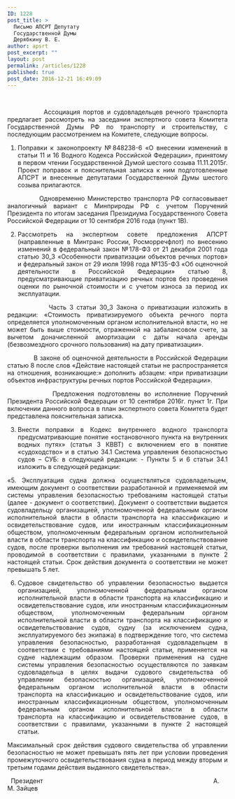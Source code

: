 ```yaml
---
ID: 1228
post_title: >
  Письмо АПСРТ Депутату
  Государственной Думы
  Дерябкину В. Е.
author: apsrt
post_excerpt: ""
layout: post
permalink: /articles/1228
published: true
post_date: 2016-12-21 16:49:09
---
```

&nbsp;
&nbsp;
<p style="text-align: justify;">            Ассоциация портов и судовладельцев речного транспорта предлагает рассмотреть на заседании экспертного совета Комитета Государственной Думы РФ по транспорту и строительству, с последующим рассмотрением на Комитете, следующие вопросы.</p>
<ol style="text-align: justify;">
 	<li>Поправки к законопроекту №848238-6 «О внесении изменений в статьи 11 и 16 Водного Кодекса Российской Федерации», принятому в первом чтении Государственной Думой шестого созыва 11.11.2015г. Проект поправок и пояснительная записка к ним подготовленные АПСРТ и внесенные депутатами Государственной Думы шестого созыва прилагаются.</li>
</ol>
<p style="text-align: justify;">            Одновременно Министерство транспорта РФ согласовывает аналогичный вариант с Минприроды РФ с учетом Поручений Президента по итогам заседания Президиума Государственного Совета Российской Федерации от 10 сентября 2016 года (пункт 1В).</p>
<ol style="text-align: justify;" start="2">
 	<li>Рассмотреть на экспертном совете предложения АПСРТ (направленные в Минтранс России, Росморречфлот) по внесению изменений в федеральный закон №178-ФЗ от 21 декабря 2001 года статью 30_3 «Особенности приватизации объектов речных портов» и федеральный закон от 29 июля 1998 года №135-ФЗ «Об оценочной деятельности в Российской Федерации» статью 8, предусматривающие приватизацию речных портов без проведения оценки по рыночной стоимости и с учетом износа за период их эксплуатации.</li>
</ol>
<p style="text-align: justify;">             Часть 3 статьи 30_3 Закона о приватизации изложить в редакции: «Стоимость приватизируемого объекта речного порта определяется уполномоченным органом исполнительной власти, но не может быть выше стоимости, отраженной на забалансовом счете, за вычетом доначисленной амортизации с даты начала аренды (безвозмездного срочного пользования) на дату приватизации».</p>
<p style="text-align: justify;">            В законе об оценочной деятельности в Российской Федерации статью 8 после слов «Действие настоящей статьи не распространяется на отношения, возникающие:» дополнить абзацем: «при приватизации объектов инфраструктуры речных портов Российской Федерации».</p>
<p style="text-align: justify;">            Предложения подготовлены во исполнение Поручений Президента Российской Федерации от 10 сентября 2016г. пункт 1г. При включении данного вопроса в план экспертного совета Комитета будет представлена пояснительная записка.</p>
<ol style="text-align: justify;" start="3">
 	<li>Внести поправки в Кодекс внутреннего водного транспорта предусматривающие понятие «остановочного пункта на внутренних водных путях» (статья 3 КВВТ) с включением его в понятие «судоходство» и в статью 34.1 Система управления безопасностью судов – СУБ: в следующей редакции: - Пункты 5 и 6 статьи 34.1 изложить в следующей редакции:</li>
</ol>
<p style="text-align: justify;">«5. Эксплуатация судна должна осуществляться судовладельцем, имеющим документ о соответствии разработанной и применяемой им системы управления безопасностью требованиям настоящей статьи (далее - документ о соответствии). Документ о соответствии выдается судовладельцу организацией, уполномоченной федеральным органом исполнительной власти в области транспорта на классификацию и освидетельствование судов, или иностранным классификационным обществом, уполномоченным федеральным органом исполнительной власти в области транспорта на классификацию и освидетельствование судов, после проверки выполнения им требований настоящей статьи, проводимой в соответствии с правилами, указанными в пункте 2 настоящей статьи. Срок действия документа о соответствии не может превышать 5 лет.</p>
<ol style="text-align: justify;" start="6">
 	<li>Судовое свидетельство об управлении безопасностью выдается организацией, уполномоченной федеральным органом исполнительной власти в области транспорта на классификацию и освидетельствование судов, или иностранным классификационным обществом, уполномоченным федеральным органом исполнительной власти в области транспорта на классификацию и освидетельствование судов, судну (за исключением судна, эксплуатируемого без экипажа) в подтверждение того, что система управления безопасностью, разработанная судовладельцем в соответствии с требованиями настоящей статьи, применяется на судне надлежащим образом. Проверки применения на судне системы управления безопасностью осуществляются по заявкам судовладельца в целях выдачи судового свидетельства об управлении безопасностью организацией, уполномоченной федеральным органом исполнительной власти в области транспорта на классификацию и освидетельствование судов, или иностранным классификационным обществом, уполномоченным федеральным органом исполнительной власти в области транспорта на классификацию и освидетельствование судов, в соответствии с правилами, указанными в пункте 2 настоящей статьи.</li>
</ol>
<p style="text-align: justify;">Максимальный срок действия судового свидетельства об управлении безопасностью не может превышать пять лет при условии проведения промежуточного освидетельствования судна в период между вторым и третьим годами действия выданного свидетельства».</p>
&nbsp;
Президент                                                                                                   А. М. Зайцев
&nbsp;
&nbsp;